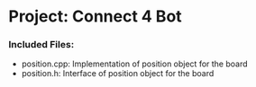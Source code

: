 <h1>Project: Connect 4 Bot</h1>

<h3>Included Files:</h3>

<ul>
    <li>position.cpp: Implementation of position object for the board</li>
    <li>position.h: Interface of position object for the board</li>
</ul>